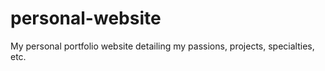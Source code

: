 # personal-website
My personal portfolio website detailing my passions, projects, specialties, etc.

